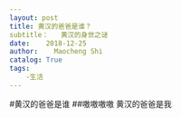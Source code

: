 ```yaml
---
layout: post
title: 黄汉的爸爸是谁？
subtitle：   黄汉的身世之谜
date:    2018-12-25
author:    Maocheng Shi
catalog: True
tags:
    -生活
---
```

#黄汉的爸爸是谁
##嗷嗷嗷嗷
黄汉的爸爸是我  
